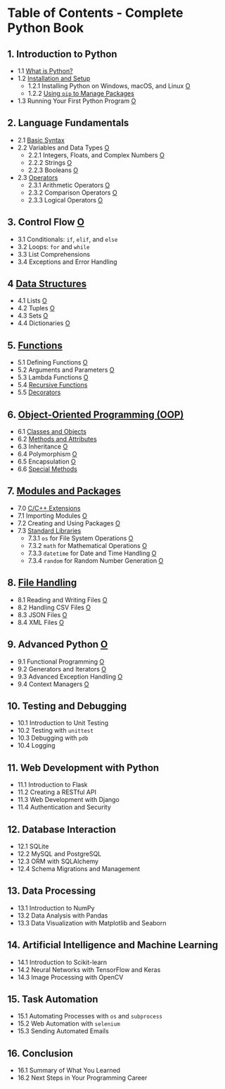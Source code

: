 # Table of Contents - Complete Python Book

## 1. Introduction to Python
- 1.1 [ What is Python?](https://github.com/0joseDark/my-python-book/blob/main/English/en-python.md)
- 1.2 [Installation and Setup](https://github.com/0joseDark/my-python-book/blob/main/English/Installing.md)
  - 1.2.1 Installing Python on Windows, macOS, and Linux [O](./0joseDark/my-python-book/blob/main/python.md)
  - 1.2.2 [Using `pip` to Manage Packages](https://github.com/0joseDark/my-python-book/blob/main/English/pip.md)
- 1.3 Running Your First Python Program [O](./0joseDark/my-python-book/blob/main/python.md)

## 2. Language Fundamentals
- 2.1 [Basic Syntax](https://github.com/0joseDark/my-python-book/blob/main/basic-syntax.md)
- 2.2 Variables and Data Types [O](./0joseDark/my-python-book/blob/main/python.md)
  - 2.2.1 Integers, Floats, and Complex Numbers [O](./0joseDark/my-python-book/blob/main/python.md)
  - 2.2.2 Strings [O](./0joseDark/my-python-book/blob/main/python.md)
  - 2.2.3 Booleans [O](./0joseDark/my-python-book/blob/main/python.md)
- 2.3 [Operators](https://github.com/0joseDark/my-python-book/blob/main/English/Operators.md)
  - 2.3.1 Arithmetic Operators [O](./0joseDark/my-python-book/blob/main/python.md)
  - 2.3.2 Comparison Operators [O](./0joseDark/my-python-book/blob/main/python.md)
  - 2.3.3 Logical Operators [O](./0joseDark/my-python-book/blob/main/python.md)

## 3. Control Flow [O](./0joseDark/my-python-book/blob/main/python.md)
- 3.1 Conditionals: `if`, `elif`, and `else`
- 3.2 Loops: `for` and `while`
- 3.3 List Comprehensions
- 3.4 Exceptions and Error Handling

## 4 [Data Structures](https://github.com/0joseDark/my-python-book/blob/main/English/Data-structures.md)
- 4.1 Lists [O](./0joseDark/my-python-book/blob/main/python.md)
- 4.2 Tuples [O](./0joseDark/my-py[O](./0joseDark/my-python-book/blob/main/python.md)thon-book/blob/main/python.md)
- 4.3 Sets [O](./0joseDark/my-python-book/blob/main/python.md)
- 4.4 Dictionaries [O](./0joseDark/my-python-book/blob/main/python.md)

## 5. [Functions](https://github.com/0joseDark/my-python-book/blob/main/English/functions.md)
- 5.1 Defining Functions [O](./0joseDark/my-python-book/blob/main/python.md)
- 5.2 Arguments and Parameters [O](./0joseDark/my-python-book/blob/main/python.md)
- 5.3 Lambda Functions [O](./0joseDark/my-python-book/blob/main/python.md)
- 5.4 [Recursive Functions](https://github.com/0joseDark/my-python-book/blob/main/English/Recursive-functions.md)
- 5.5 [Decorators](https://github.com/0joseDark/my-python-book/blob/main/English/decorators.md)

## 6. [Object-Oriented Programming (OOP)](https://github.com/0joseDark/my-python-book/blob/main/English/OOP.md)
- 6.1 [Classes and Objects](https://github.com/0joseDark/my-python-book/blob/main/English/Classes-objects.md)
- 6.2 [Methods and Attributes](https://github.com/0joseDark/my-python-book/blob/main/English/Methods-Attributes.md)
- 6.3 Inheritance [O](./0joseDark/my-python-book/blob/main/python.md)
- 6.4 Polymorphism [O](./0joseDark/my-python-book/blob/main/python.md)
- 6.5 Encapsulation [O](./0joseDark/my-python-book/blob/main/python.md)
- 6.6 [Special Methods](https://github.com/0joseDark/my-python-book/blob/main/English/Special-methods.md)

## 7. [Modules and Packages](https://github.com/0joseDark/my-python-book/blob/main/English/module.md)
- 7.0 [C/C++ Extensions](https://github.com/0joseDark/my-python-book/blob/main/English/Extensions-c.md)
- 7.1 Importing Modules [O](./0joseDark/my-python-book/blob/main/python.md)
- 7.2 Creating and Using Packages [O](./0joseDark/my-python-book/blob/main/python.md)
- 7.3 [Standard Libraries](https://github.com/0joseDark/my-python-book/blob/main/English/standard-library.md)
  - 7.3.1 `os` for File System Operations [O](./0joseDark/my-python-book/blob/main/python.md)
  - 7.3.2 `math` for Mathematical Operations [O](./0joseDark/my-python-book/blob/main/python.md)
  - 7.3.3 `datetime` for Date and Time Handling [O](./0joseDark/my-python-book/blob/main/python.md)
  - 7.3.4 `random` for Random Number Generation [O](./0joseDark/my-python-book/blob/main/python.md)

## 8. [File Handling](https://github.com/0joseDark/my-python-book/blob/main/English/File-handling.md)
- 8.1 Reading and Writing Files [O](./0joseDark/my-python-book/blob/main/python.md)
- 8.2 Handling CSV Files [O](./0joseDark/my-python-book/blob/main/python.md)
- 8.3 JSON Files [O](./0joseDark/my-python-book/blob/main/python.md)
- 8.4 XML Files [O](./0joseDark/my-python-book/blob/main/python.md)

## 9. Advanced Python [O](./0joseDark/my-python-book/blob/main/python.md)
- 9.1 Functional Programming [O](./0joseDark/my-python-book/blob/main/python.md)
- 9.2 Generators and Iterators [O](./0joseDark/my-python-book/blob/main/python.md)
- 9.3 Advanced Exception Handling [O](./0joseDark/my-python-book/blob/main/python.md)
- 9.4 Context Managers [O](./0joseDark/my-python-book/blob/main/python.md)

## 10. Testing and Debugging
- 10.1 Introduction to Unit Testing
- 10.2 Testing with `unittest`
- 10.3 Debugging with `pdb`
- 10.4 Logging

## 11. Web Development with Python
- 11.1 Introduction to Flask
- 11.2 Creating a RESTful API
- 11.3 Web Development with Django
- 11.4 Authentication and Security

## 12. Database Interaction
- 12.1 SQLite
- 12.2 MySQL and PostgreSQL
- 12.3 ORM with SQLAlchemy
- 12.4 Schema Migrations and Management

## 13. Data Processing
- 13.1 Introduction to NumPy
- 13.2 Data Analysis with Pandas
- 13.3 Data Visualization with Matplotlib and Seaborn

## 14. Artificial Intelligence and Machine Learning
- 14.1 Introduction to Scikit-learn
- 14.2 Neural Networks with TensorFlow and Keras
- 14.3 Image Processing with OpenCV

## 15. Task Automation
- 15.1 Automating Processes with `os` and `subprocess`
- 15.2 Web Automation with `selenium`
- 15.3 Sending Automated Emails

## 16. Conclusion
- 16.1 Summary of What You Learned
- 16.2 Next Steps in Your Programming Career
